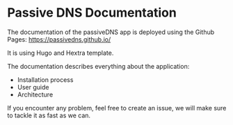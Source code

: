 # Passive DNS Documentation

The documentation of the passiveDNS app is deployed using the Github Pages: https://passivedns.github.io/

It is using Hugo and Hextra template.

The documentation describes everything about the application:
- Installation process
- User guide
- Architecture

If you encounter any problem, feel free to create an issue, we will make sure to tackle it as fast as we can.